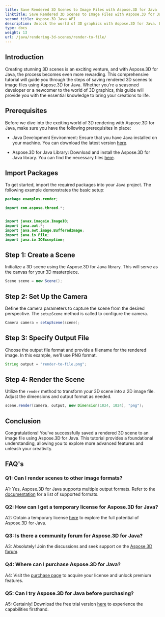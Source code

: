 ```yaml
---
title: Save Rendered 3D Scenes to Image Files with Aspose.3D for Java
linktitle: Save Rendered 3D Scenes to Image Files with Aspose.3D for Java
second_title: Aspose.3D Java API
description: Unlock the world of 3D graphics with Aspose.3D for Java. Learn to save stunning scenes to images effortlessly.
type: docs
weight: 13
url: /java/rendering-3d-scenes/render-to-file/
---
```

## Introduction

Creating stunning 3D scenes is an exciting venture, and with Aspose.3D for Java, the process becomes even more rewarding. This comprehensive tutorial will guide you through the steps of saving rendered 3D scenes to image files using Aspose.3D for Java. Whether you're a seasoned developer or a newcomer to the world of 3D graphics, this guide will provide you with the essential knowledge to bring your creations to life.

## Prerequisites

Before we dive into the exciting world of 3D rendering with Aspose.3D for Java, make sure you have the following prerequisites in place:

- Java Development Environment: Ensure that you have Java installed on your machine. You can download the latest version [here](https://www.java.com/download/).

- Aspose.3D for Java Library: Download and install the Aspose.3D for Java library. You can find the necessary files [here](https://releases.aspose.com/3d/java/).

## Import Packages

To get started, import the required packages into your Java project. The following example demonstrates the basic setup:

```java
package examples.render;

import com.aspose.threed.*;


import javax.imageio.ImageIO;
import java.awt.*;
import java.awt.image.BufferedImage;
import java.io.File;
import java.io.IOException;
```

## Step 1: Create a Scene

Initialize a 3D scene using the Aspose.3D for Java library. This will serve as the canvas for your 3D masterpiece.

```java
Scene scene = new Scene();
```

## Step 2: Set Up the Camera

Define the camera parameters to capture the scene from the desired perspective. The `setupScene` method is called to configure the camera.

```java
Camera camera = setupScene(scene);
```

## Step 3: Specify Output File

Choose the output file format and provide a filename for the rendered image. In this example, we'll use PNG format.

```java
String output = "render-to-file.png";
```

## Step 4: Render the Scene

Utilize the `render` method to transform your 3D scene into a 2D image file. Adjust the dimensions and output format as needed.

```java
scene.render(camera, output, new Dimension(1024, 1024), "png");
```

## Conclusion

Congratulations! You've successfully saved a rendered 3D scene to an image file using Aspose.3D for Java. This tutorial provides a foundational understanding, allowing you to explore more advanced features and unleash your creativity.

## FAQ's

### Q1: Can I render scenes to other image formats?

A1: Yes, Aspose.3D for Java supports multiple output formats. Refer to the [documentation](https://reference.aspose.com/3d/java/) for a list of supported formats.

### Q2: How can I get a temporary license for Aspose.3D for Java?

A2: Obtain a temporary license [here](https://purchase.aspose.com/temporary-license/) to explore the full potential of Aspose.3D for Java.

### Q3: Is there a community forum for Aspose.3D for Java?

A3: Absolutely! Join the discussions and seek support on the [Aspose.3D forum](https://forum.aspose.com/c/3d/18).

### Q4: Where can I purchase Aspose.3D for Java?

A4: Visit the [purchase page](https://purchase.aspose.com/buy) to acquire your license and unlock premium features.

### Q5: Can I try Aspose.3D for Java before purchasing?

A5: Certainly! Download the free trial version [here](https://releases.aspose.com/) to experience the capabilities firsthand.
